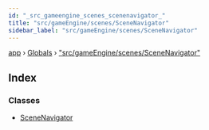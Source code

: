 ```yaml
---
id: "_src_gameengine_scenes_scenenavigator_"
title: "src/gameEngine/scenes/SceneNavigator"
sidebar_label: "src/gameEngine/scenes/SceneNavigator"
---
```


[app](../index.md) › [Globals](../globals.md) › ["src/gameEngine/scenes/SceneNavigator"](_src_gameengine_scenes_scenenavigator_.md)

## Index

### Classes

* [SceneNavigator](../classes/_src_gameengine_scenes_scenenavigator_.scenenavigator.md)
